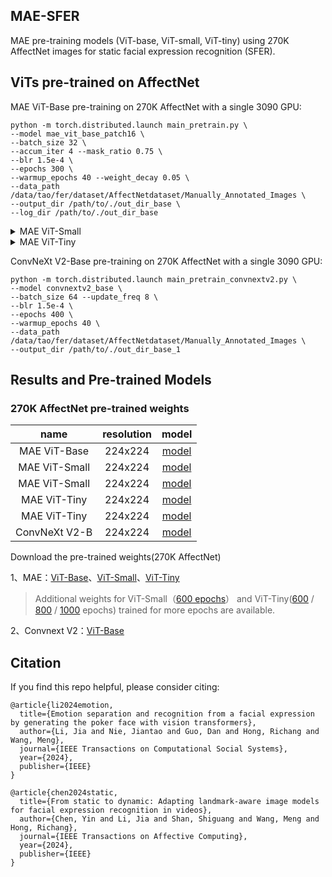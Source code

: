 ## MAE-SFER

MAE pre-training models (ViT-base, ViT-small, ViT-tiny) using 270K AffectNet images for static facial expression recognition (SFER).

## ViTs pre-trained on AffectNet
MAE ViT-Base pre-training on 270K AffectNet with a single 3090 GPU:

```
python -m torch.distributed.launch main_pretrain.py \
--model mae_vit_base_patch16 \
--batch_size 32 \
--accum_iter 4 --mask_ratio 0.75 \
--blr 1.5e-4 \
--epochs 300 \
--warmup_epochs 40 --weight_decay 0.05 \
--data_path /data/tao/fer/dataset/AffectNetdataset/Manually_Annotated_Images \
--output_dir /path/to/./out_dir_base \
--log_dir /path/to/./out_dir_base
```

<details>
<summary>
MAE ViT-Small
</summary>
  
MAE ViT-Small pre-training on 270K AffectNet with a single 3090 GPU:
```
python -m torch.distributed.launch main_pretrain.py \
--model mae_vit_Small_patch16 \
--batch_size 32 \
--accum_iter 4 --mask_ratio 0.75 \
--blr 1.5e-4 \
--epochs 300 \
--warmup_epochs 40 --weight_decay 0.05 \
--data_path /data/tao/fer/dataset/AffectNetdataset/Manually_Annotated_Images \
--output_dir /path/to/./out_dir_small \
--log_dir /path/to/./out_dir_small
```
</details>

<details>
<summary>
MAE ViT-Tiny
</summary>

MAE ViT-Tiny pre-training on 270K AffectNet with a single 3090 GPU:
```
python -m torch.distributed.launch main_pretrain.py \
--model mae_vit_Tiny_patch16 \
--batch_size 32 \
--accum_iter 4 --mask_ratio 0.75 \
--blr 1.5e-4 \
--epochs 300 \
--warmup_epochs 40 --weight_decay 0.05 \
--data_path /data/tao/fer/dataset/AffectNetdataset/Manually_Annotated_Images \
--output_dir /path/to/./out_dir_tiny \
--log_dir /path/to/./out_dir_tiny
```
</details>

ConvNeXt V2-Base pre-training on 270K AffectNet with a single 3090 GPU:

```
python -m torch.distributed.launch main_pretrain_convnextv2.py \
--model convnextv2_base \
--batch_size 64 --update_freq 8 \
--blr 1.5e-4 \
--epochs 400 \
--warmup_epochs 40 \
--data_path /data/tao/fer/dataset/AffectNetdataset/Manually_Annotated_Images \
--output_dir /path/to/./out_dir_base_1
```

## Results and Pre-trained Models
### 270K AffectNet pre-trained weights
| name | resolution | model |
|:---:|:---:|:---:|
| MAE ViT-Base  | 224x224 | [model](https://dl.fbaipublicfiles.com/convnext/convnextv2/pt_only/convnextv2_atto_1k_224_fcmae.pt) |
| MAE ViT-Small | 224x224 | [model](https://dl.fbaipublicfiles.com/convnext/convnextv2/pt_only/convnextv2_femto_1k_224_fcmae.pt) |
| MAE ViT-Small | 224x224 | [model](https://dl.fbaipublicfiles.com/convnext/convnextv2/pt_only/convnextv2_pico_1k_224_fcmae.pt) |
| MAE ViT-Tiny  | 224x224 | [model](https://dl.fbaipublicfiles.com/convnext/convnextv2/pt_only/convnextv2_nano_1k_224_fcmae.pt) |
| MAE ViT-Tiny  | 224x224 | [model](https://dl.fbaipublicfiles.com/convnext/convnextv2/pt_only/convnextv2_tiny_1k_224_fcmae.pt) |
| ConvNeXt V2-B | 224x224 |[model](https://dl.fbaipublicfiles.com/convnext/convnextv2/pt_only/convnextv2_base_1k_224_fcmae.pt) |

Download the pre-trained weights(270K AffectNet)

1、MAE：[ViT-Base](https://drive.google.com/file/d/1mNruds0jDCkstYdH5VkHrkeoRqoRabgS/view?usp=drive_link)、[ViT-Small](https://drive.google.com/file/d/1fPDoyHzrHwSKZI7dU7AcHd5dd2-ntwDk/view?usp=drive_link)、[ViT-Tiny](https://drive.google.com/file/d/1wsXXVXlRP69RsbZiQD7GJUtCkI4JyJN7/view?usp=drive_link)

> Additional weights for ViT-Small（[600 epochs](https://drive.google.com/file/d/1keVIevQ2sirsOpZ4TE2dSehraUBuWLJl/view?usp=drive_link)） and ViT-Tiny([600](https://drive.google.com/file/d/1CZvTJRmswwMlX1Z5_48xJSMLdLtYAXq9/view?usp=drive_link) / [800](https://drive.google.com/file/d/11Zz4jFzN7fMqdp9XdJUe8gkVTOgBUUn1/view?usp=drive_link) / [1000](https://drive.google.com/file/d/1GwjtvvhffEtFNZWThWTTukf4Jap1QR5k/view?usp=drive_link) epochs) trained for more epochs are available.

2、Convnext V2：[ViT-Base](https://drive.google.com/file/d/1d56vRmpOu_r9Z8Fy61qxLyp_U6ZXP0YR/view?usp=drive_link)

## Citation
If you find this repo helpful, please consider citing:

```
@article{li2024emotion,
  title={Emotion separation and recognition from a facial expression by generating the poker face with vision transformers},
  author={Li, Jia and Nie, Jiantao and Guo, Dan and Hong, Richang and Wang, Meng},
  journal={IEEE Transactions on Computational Social Systems},
  year={2024},
  publisher={IEEE}
}
```

```
@article{chen2024static,
  title={From static to dynamic: Adapting landmark-aware image models for facial expression recognition in videos},
  author={Chen, Yin and Li, Jia and Shan, Shiguang and Wang, Meng and Hong, Richang},
  journal={IEEE Transactions on Affective Computing},
  year={2024},
  publisher={IEEE}
}
```
